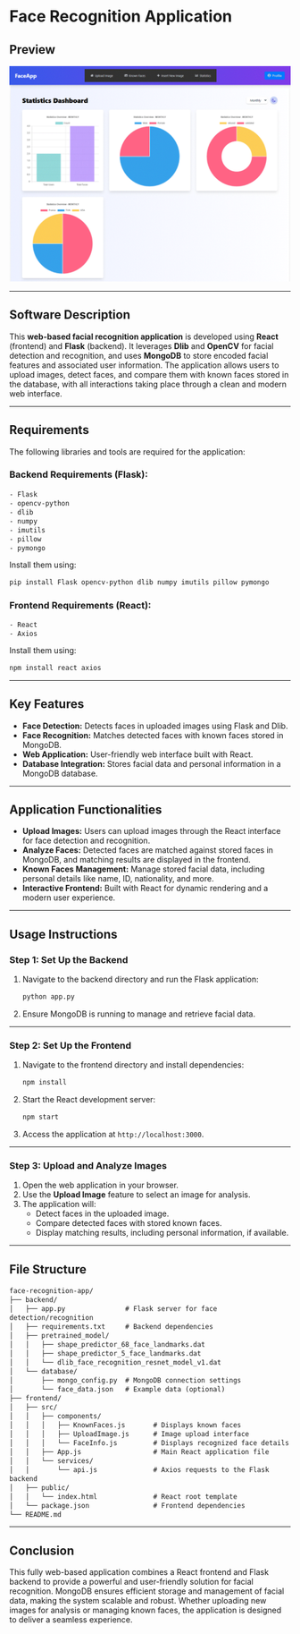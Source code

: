 
# Face Recognition Application

## Preview

![Alt Text](readme.gif)

---

## Software Description

This **web-based facial recognition application** is developed using **React** (frontend) and **Flask** (backend). It leverages **Dlib** and **OpenCV** for facial detection and recognition, and uses **MongoDB** to store encoded facial features and associated user information. The application allows users to upload images, detect faces, and compare them with known faces stored in the database, with all interactions taking place through a clean and modern web interface.

---

## Requirements

The following libraries and tools are required for the application:

### **Backend Requirements** (Flask):
``` 
- Flask
- opencv-python
- dlib
- numpy
- imutils
- pillow
- pymongo
```

Install them using:
```bash
pip install Flask opencv-python dlib numpy imutils pillow pymongo
```

### **Frontend Requirements** (React):
``` 
- React
- Axios
```

Install them using:
```bash
npm install react axios
```

---

## Key Features

- **Face Detection:** Detects faces in uploaded images using Flask and Dlib.
- **Face Recognition:** Matches detected faces with known faces stored in MongoDB.
- **Web Application:** User-friendly web interface built with React.
- **Database Integration:** Stores facial data and personal information in a MongoDB database.

---

## Application Functionalities

- **Upload Images:** Users can upload images through the React interface for face detection and recognition.
- **Analyze Faces:** Detected faces are matched against stored faces in MongoDB, and matching results are displayed in the frontend.
- **Known Faces Management:** Manage stored facial data, including personal details like name, ID, nationality, and more.
- **Interactive Frontend:** Built with React for dynamic rendering and a modern user experience.

---

## Usage Instructions

### **Step 1: Set Up the Backend**

1. Navigate to the backend directory and run the Flask application:
   ```bash
   python app.py
   ```
2. Ensure MongoDB is running to manage and retrieve facial data.

---

### **Step 2: Set Up the Frontend**

1. Navigate to the frontend directory and install dependencies:
   ```bash
   npm install
   ```
2. Start the React development server:
   ```bash
   npm start
   ```
3. Access the application at `http://localhost:3000`.

---

### **Step 3: Upload and Analyze Images**

1. Open the web application in your browser.
2. Use the **Upload Image** feature to select an image for analysis.
3. The application will:
   - Detect faces in the uploaded image.
   - Compare detected faces with stored known faces.
   - Display matching results, including personal information, if available.

---

## File Structure

```
face-recognition-app/
├── backend/
│   ├── app.py               # Flask server for face detection/recognition
│   ├── requirements.txt     # Backend dependencies
│   ├── pretrained_model/
│   │   ├── shape_predictor_68_face_landmarks.dat
│   │   ├── shape_predictor_5_face_landmarks.dat
│   │   └── dlib_face_recognition_resnet_model_v1.dat
│   └── database/
│       ├── mongo_config.py  # MongoDB connection settings
│       └── face_data.json   # Example data (optional)
├── frontend/
│   ├── src/
│   │   ├── components/
│   │   │   ├── KnownFaces.js       # Displays known faces
│   │   │   ├── UploadImage.js      # Image upload interface
│   │   │   └── FaceInfo.js         # Displays recognized face details
│   │   ├── App.js                  # Main React application file
│   │   └── services/
│   │       └── api.js              # Axios requests to the Flask backend
│   ├── public/
│   │   └── index.html              # React root template
│   └── package.json                # Frontend dependencies
└── README.md
```

---

## Conclusion

This fully web-based application combines a React frontend and Flask backend to provide a powerful and user-friendly solution for facial recognition. MongoDB ensures efficient storage and management of facial data, making the system scalable and robust. Whether uploading new images for analysis or managing known faces, the application is designed to deliver a seamless experience.

